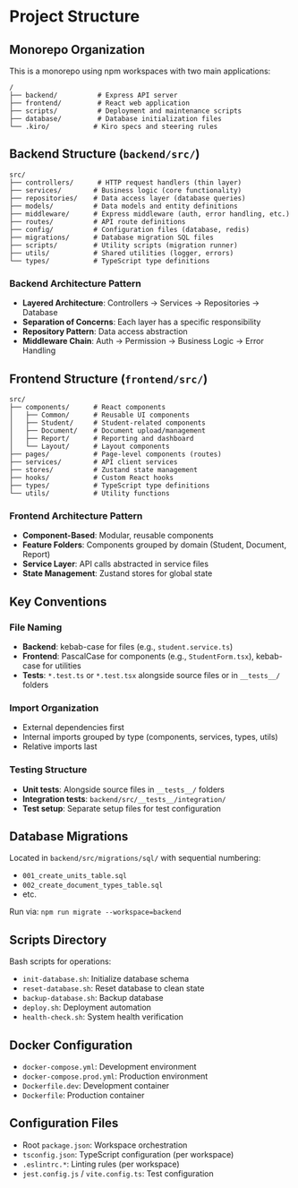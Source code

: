 # Project Structure

## Monorepo Organization

This is a monorepo using npm workspaces with two main applications:

```
/
├── backend/          # Express API server
├── frontend/         # React web application
├── scripts/          # Deployment and maintenance scripts
├── database/         # Database initialization files
└── .kiro/           # Kiro specs and steering rules
```

## Backend Structure (`backend/src/`)

```
src/
├── controllers/      # HTTP request handlers (thin layer)
├── services/        # Business logic (core functionality)
├── repositories/    # Data access layer (database queries)
├── models/          # Data models and entity definitions
├── middleware/      # Express middleware (auth, error handling, etc.)
├── routes/          # API route definitions
├── config/          # Configuration files (database, redis)
├── migrations/      # Database migration SQL files
├── scripts/         # Utility scripts (migration runner)
├── utils/           # Shared utilities (logger, errors)
└── types/           # TypeScript type definitions
```

### Backend Architecture Pattern

- **Layered Architecture**: Controllers → Services → Repositories → Database
- **Separation of Concerns**: Each layer has a specific responsibility
- **Repository Pattern**: Data access abstraction
- **Middleware Chain**: Auth → Permission → Business Logic → Error Handling

## Frontend Structure (`frontend/src/`)

```
src/
├── components/      # React components
│   ├── Common/      # Reusable UI components
│   ├── Student/     # Student-related components
│   ├── Document/    # Document upload/management
│   ├── Report/      # Reporting and dashboard
│   └── Layout/      # Layout components
├── pages/           # Page-level components (routes)
├── services/        # API client services
├── stores/          # Zustand state management
├── hooks/           # Custom React hooks
├── types/           # TypeScript type definitions
└── utils/           # Utility functions
```

### Frontend Architecture Pattern

- **Component-Based**: Modular, reusable components
- **Feature Folders**: Components grouped by domain (Student, Document, Report)
- **Service Layer**: API calls abstracted in service files
- **State Management**: Zustand stores for global state

## Key Conventions

### File Naming
- **Backend**: kebab-case for files (e.g., `student.service.ts`)
- **Frontend**: PascalCase for components (e.g., `StudentForm.tsx`), kebab-case for utilities
- **Tests**: `*.test.ts` or `*.test.tsx` alongside source files or in `__tests__/` folders

### Import Organization
- External dependencies first
- Internal imports grouped by type (components, services, types, utils)
- Relative imports last

### Testing Structure
- **Unit tests**: Alongside source files in `__tests__/` folders
- **Integration tests**: `backend/src/__tests__/integration/`
- **Test setup**: Separate setup files for test configuration

## Database Migrations

Located in `backend/src/migrations/sql/` with sequential numbering:
- `001_create_units_table.sql`
- `002_create_document_types_table.sql`
- etc.

Run via: `npm run migrate --workspace=backend`

## Scripts Directory

Bash scripts for operations:
- `init-database.sh`: Initialize database schema
- `reset-database.sh`: Reset database to clean state
- `backup-database.sh`: Backup database
- `deploy.sh`: Deployment automation
- `health-check.sh`: System health verification

## Docker Configuration

- `docker-compose.yml`: Development environment
- `docker-compose.prod.yml`: Production environment
- `Dockerfile.dev`: Development container
- `Dockerfile`: Production container

## Configuration Files

- Root `package.json`: Workspace orchestration
- `tsconfig.json`: TypeScript configuration (per workspace)
- `.eslintrc.*`: Linting rules (per workspace)
- `jest.config.js` / `vite.config.ts`: Test configuration
